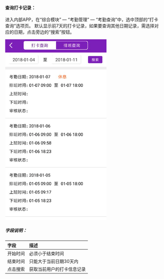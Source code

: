 #### 查询打卡记录：

进入内部APP，在“综合模块” — “考勤管理” — “考勤查询”中，选中顶部的“打卡查询”选项页。
默认显示前7天的打卡记录，如果要查询其他日期记录，需选择对应的日期，点击旁边的“搜索”按钮。

![](/assets/IMG_0149.png)



##### 字段说明：

| 字段 | 描述 |
| :--- | :--- |
| 开始时间 | 必须小于结束时间 |
| 结束时间 | 只能大于当前日期30天内 |
| 点击搜索 | 获取当前用户的打卡信息记录 |



